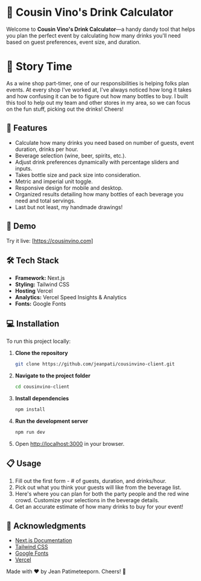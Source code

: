 # 🍷 Cousin Vino's Drink Calculator

Welcome to **Cousin Vino's Drink Calculator**—a handy dandy tool that helps you plan the perfect event by calculating how many drinks you'll need based on guest preferences, event size, and duration.

# 📖 Story Time

As a wine shop part-timer, one of our responsibilities is helping folks plan events. At every shop I've worked at, I've always noticed how long it takes and how confusing it can be to figure out how many bottles to buy. I built this tool to help out my team and other stores in my area, so we can focus on the fun stuff, picking out the drinks! Cheers!

## 🎯 Features

- Calculate how many drinks you need based on number of guests, event duration, drinks per hour.
- Beverage selection (wine, beer, spirits, etc.).
- Adjust drink preferences dynamically with percentage sliders and inputs.
- Takes bottle size and pack size into consideration.
- Metric and imperial unit toggle.
- Responsive design for mobile and desktop.
- Organized results detailing how many bottles of each beverage you need and total servings.
- Last but not least, my handmade drawings!

## 🚀 Demo
Try it live: [https://cousinvino.com]

## 🛠️ Tech Stack

- **Framework:** Next.js
- **Styling:** Tailwind CSS
- **Hosting** Vercel
- **Analytics:** Vercel Speed Insights & Analytics
- **Fonts:** Google Fonts

## 💻 Installation

To run this project locally:

1. **Clone the repository**
   ```bash
   git clone https://github.com/jeanpati/cousinvino-client.git
   ```

2. **Navigate to the project folder**
   ```bash
   cd cousinvino-client
   ```

3. **Install dependencies**
   ```bash
   npm install
   ```

4. **Run the development server**
   ```bash
   npm run dev
   ```

5. Open [http://localhost:3000](http://localhost:3000) in your browser.

## 📋 Usage

1. Fill out the first form - # of guests, duration, and drinks/hour.
2. Pick out what you think your guests will like from the beverage list.
3. Here's where you can plan for both the party people and the red wine crowd. Customize your selections in the beverage details.
5. Get an accurate estimate of how many drinks to buy for your event!

## 🙏 Acknowledgments

- [Next.js Documentation](https://nextjs.org/docs)
- [Tailwind CSS](https://tailwindcss.com/)
- [Google Fonts](https://fonts.google.com/)
- [Vercel](https://vercel.com/)

Made with ❤️ by Jean Patimeteeporn. Cheers! 🍾
